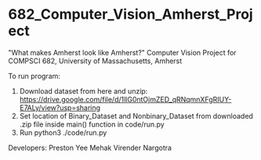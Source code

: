 # 682_Computer_Vision_Amherst_Project
"What makes Amherst look like Amherst?" Computer Vision Project for COMPSCI 682, University of Massachusetts, Amherst

To run program:

1. Download dataset from here and unzip: https://drive.google.com/file/d/1llG0ntOjmZED_qRNqmnXFgRIUY-E7ALy/view?usp=sharing
2. Set location of Binary_Dataset and Nonbinary_Dataset from downloaded .zip file inside main() function in code/run.py
3. Run python3 ./code/run.py

Developers:
Preston Yee
Mehak Virender Nargotra
